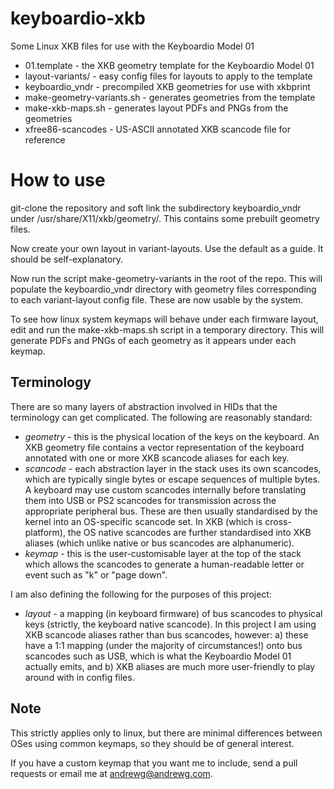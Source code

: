 # keyboardio-xkb
Some Linux XKB files for use with the Keyboardio Model 01

* 01.template - the XKB geometry template for the Keyboardio Model 01
* layout-variants/ - easy config files for layouts to apply to the template
* keyboardio_vndr - precompiled XKB geometries for use with xkbprint
* make-geometry-variants.sh - generates geometries from the template
* make-xkb-maps.sh - generates layout PDFs and PNGs from the geometries
* xfree86-scancodes - US-ASCII annotated XKB scancode file for reference

How to use
==========

git-clone the repository and soft link the subdirectory keyboardio_vndr under
/usr/share/X11/xkb/geometry/. This contains some prebuilt geometry files.

Now create your own layout in variant-layouts. Use the default as a guide.
It should be self-explanatory.

Now run the script make-geometry-variants in the root of the repo. This will
populate the keyboardio_vndr directory with geometry files corresponding to
each variant-layout config file. These are now usable by the system.

To see how linux system keymaps will behave under each firmware layout, edit
and run the make-xkb-maps.sh script in a temporary directory. This will 
generate PDFs and PNGs of each geometry as it appears under each keymap.

Terminology
-----------

There are so many layers of abstraction involved in HIDs that the terminology
can get complicated. The following are reasonably standard:

* *geometry* - this is the physical location of the keys on the keyboard.
	An XKB geometry file contains a vector representation of the keyboard
	annotated with one or more XKB scancode aliases for each key.
* *scancode* - each abstraction layer in the stack uses its own scancodes,
	which are typically single bytes or escape sequences of multiple 
	bytes. A keyboard may use custom scancodes
	internally before translating them into USB or PS2 scancodes for
	transmission across the appropriate peripheral bus. These are
	then usually standardised by the kernel into an OS-specific scancode 
	set. In XKB (which is cross-platform), the OS native scancodes are 
	further standardised into XKB aliases (which unlike native or bus 
	scancodes are alphanumeric). 
* *keymap* - this is the user-customisable layer at the top of the stack which
	allows the scancodes to generate a human-readable letter or event
	such as "k" or "page down".

I am also defining the following for the purposes of this project:

* *layout* - a mapping (in keyboard firmware) of bus scancodes to physical 
	keys (strictly, the keyboard native scancode). In this project
	I am using XKB scancode aliases rather than bus scancodes, however:
	a) these have a 1:1 mapping (under the majority of circumstances!) 
	onto bus scancodes such as USB, which is what the Keyboardio Model 01 
	actually emits, and b) XKB aliases are much more user-friendly to
	play around with in config files.

Note
----

This strictly applies only to linux, but there are minimal differences between
OSes using common keymaps, so they should be of general interest.

If you have a custom keymap that you want me to include, send a pull requests
or email me at andrewg@andrewg.com.


